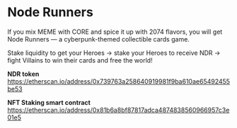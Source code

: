 # Node Runners
If you mix MEME with CORE and spice it up with 2074 flavors, you will get Node Runners — a cyberpunk-themed collectible cards game.

Stake liquidity to get your Heroes → stake your Heroes to receive NDR → fight Villains to win their cards and free the world!

**NDR token** https://etherscan.io/address/0x739763a258640919981f9ba610ae65492455be53

**NFT Staking smart contract** https://etherscan.io/address/0x81b6a8bf87817adca4874838560966957c3e01e5
